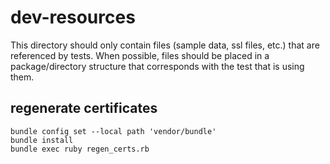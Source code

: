 # dev-resources

This directory should only contain files (sample data, ssl files, etc.) that are referenced by tests.
When possible, files should be placed in a package/directory structure that corresponds with the test that is using them.

## regenerate certificates

```shell
bundle config set --local path 'vendor/bundle'
bundle install
bundle exec ruby regen_certs.rb
```
